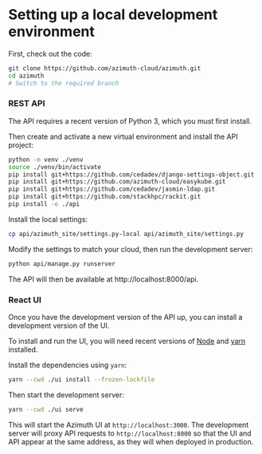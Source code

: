 # Setting up a local development environment

First, check out the code:

```sh
git clone https://github.com/azimuth-cloud/azimuth.git
cd azimuth
# Switch to the required branch
```

### REST API

The API requires a recent version of Python 3, which you must first install.

Then create and activate a new virtual environment and install the API project:

```sh
python -m venv ./venv
source ./venv/bin/activate
pip install git+https://github.com/cedadev/django-settings-object.git
pip install git+https://github.com/azimuth-cloud/easykube.git
pip install git+https://github.com/cedadev/jasmin-ldap.git
pip install git+https://github.com/stackhpc/rackit.git
pip install -e ./api
```

Install the local settings:

```sh
cp api/azimuth_site/settings.py-local api/azimuth_site/settings.py
```

Modify the settings to match your cloud, then run the development server:

```sh
python api/manage.py runserver
```

The API will then be available at http://localhost:8000/api.

### React UI

Once you have the development version of the API up, you can install a development version
of the UI.

To install and run the UI, you will need recent versions of [Node](https://nodejs.dev/) and
[yarn](https://yarnpkg.com/) installed.

Install the dependencies using `yarn`:

```sh
yarn --cwd ./ui install --frozen-lockfile
```

Then start the development server:

```sh
yarn --cwd ./ui serve 
```

This will start the Azimuth UI at `http://localhost:3000`. The development server will
proxy API requests to `http://localhost:8000` so that the UI and API appear at the same
address, as they will when deployed in production.
